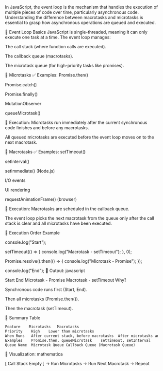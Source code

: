 In JavaScript, the event loop is the mechanism that handles the execution of multiple pieces of code over time, particularly asynchronous code. Understanding the difference between macrotasks and microtasks is essential to grasp how asynchronous operations are queued and executed.

🔁 Event Loop Basics
JavaScript is single-threaded, meaning it can only execute one task at a time. The event loop manages:

The call stack (where function calls are executed).

The callback queue (macrotasks).

The microtask queue (for high-priority tasks like promises).

🔹 Microtasks
✅ Examples:
Promise.then()

Promise.catch()

Promise.finally()

MutationObserver

queueMicrotask()

🔄 Execution:
Microtasks run immediately after the current synchronous code finishes and before any macrotasks.

All queued microtasks are executed before the event loop moves on to the next macrotask.

🔸 Macrotasks
✅ Examples:
setTimeout()

setInterval()

setImmediate() (Node.js)

I/O events

UI rendering

requestAnimationFrame() (browser)

🔄 Execution:
Macrotasks are scheduled in the callback queue.

The event loop picks the next macrotask from the queue only after the call stack is clear and all microtasks have been executed.

🧪 Execution Order Example

console.log("Start");

setTimeout(() => {
console.log("Macrotask - setTimeout");
}, 0);

Promise.resolve().then(() => {
console.log("Microtask - Promise");
});

console.log("End");
🧾 Output:
javascript

Start
End
Microtask - Promise
Macrotask - setTimeout
Why?

Synchronous code runs first (Start, End).

Then all microtasks (Promise.then()).

Then the macrotask (setTimeout).

🧠 Summary Table

```txt
Feature	   Microtasks	Macrotasks
Priority	High	Lower than microtasks
When Runs	After current stack, before macrotasks	After microtasks and rendering
Examples	Promise.then, queueMicrotask	setTimeout, setInterval
Queue Name	Microtask Queue	Callback Queue (Macrotask Queue)
```

🧭 Visualization:
mathematica

[ Call Stack Empty ] → Run Microtasks → Run Next Macrotask → Repeat
